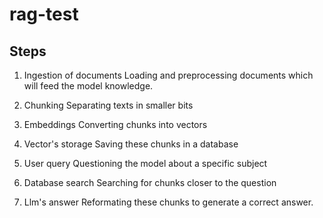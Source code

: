 # rag-test


## Steps
1. Ingestion of documents
Loading and preprocessing documents which will feed the model knowledge.

2. Chunking
Separating texts in smaller bits 

3. Embeddings
Converting chunks into vectors

4. Vector's storage
Saving these chunks in a database

5. User query
Questioning the model about a specific subject

6. Database search
Searching for chunks closer to the question

7. Llm's answer
Reformating these chunks to generate a correct answer.
